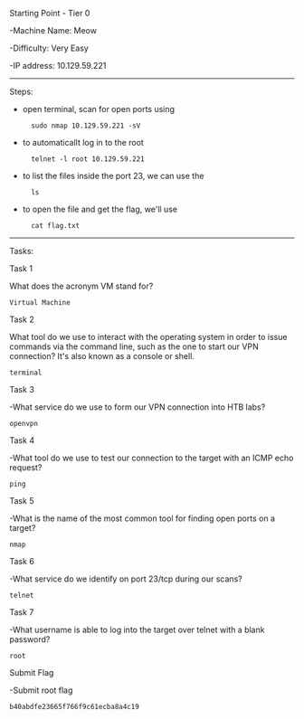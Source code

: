 Starting Point - Tier 0

-Machine Name: Meow

-Difficulty: Very Easy

-IP address: 10.129.59.221

************
Steps:
- open terminal, scan for open ports using
  
        sudo nmap 10.129.59.221 -sV
- to automaticallt log in to the root

        telnet -l root 10.129.59.221
- to list the files inside the port 23, we can use the 

        ls
- to open the file and get the flag, we'll use

        cat flag.txt

**********
Tasks:

Task 1

What does the acronym VM stand for?

    Virtual Machine

Task 2

What tool do we use to interact with the operating system in order to issue commands via the command line, such as the one to start our VPN connection? It's also known as a console or shell.

    terminal

Task 3

-What service do we use to form our VPN connection into HTB labs?

    openvpn

Task 4

-What tool do we use to test our connection to the target with an ICMP echo request?

    ping

Task 5

-What is the name of the most common tool for finding open ports on a target?

    nmap

Task 6

-What service do we identify on port 23/tcp during our scans?

    telnet

Task 7

-What username is able to log into the target over telnet with a blank password?

    root

Submit Flag

-Submit root flag

    b40abdfe23665f766f9c61ecba8a4c19
